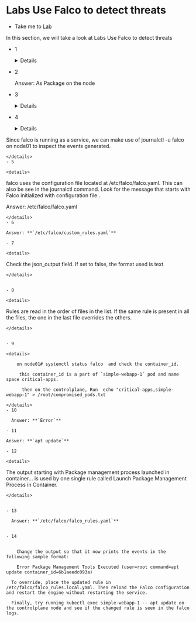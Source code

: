 # Labs Use Falco to detect threats
  - Take me to [Lab](https://kodekloud.com/courses/1378608/lectures/31804484)

In this section, we will take a look at Labs Use Falco to detect threats

- 1

  <details>
    ```
    You will have to check the status of the falco service on both node.
    Or if it deployed as a pod, check if it running on all nodes using
    kubectl get pods --all-namespaces or systemctl status falco
    ```
  </details>  
- 2

    Answer: As Package on the node



- 3
  <details>
    ```

  Use systemctl status falco and inspect the status.

  Answer: Running

    ```
  </details>
- 4
  <details>
  ```
Since falco is running as a service, we can make use of journalctl -u falco on node01 to inspect the events generated.

  ```
  </details>
- 5

  <details>
  ```
  falco uses the configuration file located at /etc/falco/falco.yaml. This can also be see in the journalctl command.
Look for the message that starts with Falco initialized with configuration file...

  Answer: /etc/falco/falco.yaml
  ```
  </details>
- 6

  Answer: **`/etc/falco/custom_rules.yaml`**

- 7

  <details>
  ```
  Check the json_output field. If set to false, the format used is text
  ```
  </details>


- 8

  <details>
  ```
  Rules are read in the order of files in the list. If the same rule is present in all the files, the one in the last file overrides the others.
  ```
  </details>


- 9

  <details>
  ```

        on node01# systemctl status falco  and check the container_id.

         this container_id is a part of `simple-webapp-1` pod and name space critical-apps.

          then on the controlplane, Run  echo "critical-apps,simple-webapp-1" > /root/compromised_pods.txt

  ```
  </details>
- 10

    Answer: **`Error`**

- 11

  Answer: **`apt update`**

- 12

  <details>
  ```
  The output starting with Package management process launched in container... is used by one single rule called Launch Package Management Process in Container.
  ```
  </details>


- 13

    Answer: **`/etc/falco/falco_rules.yaml`**


- 14


      Change the output so that it now prints the events in the following sample format:

      Error Package Management Tools Executed (user=root command=apt update container_id=6b1aeedc093a)

    To override, place the updated rule in /etc/falco/falco_rules.local.yaml. Then reload the Falco configuration and restart the engine without restarting the service.

    Finally, try running kubectl exec simple-webapp-1 -- apt update on the controlplane node and see if the changed rule is seen in the falco logs.
